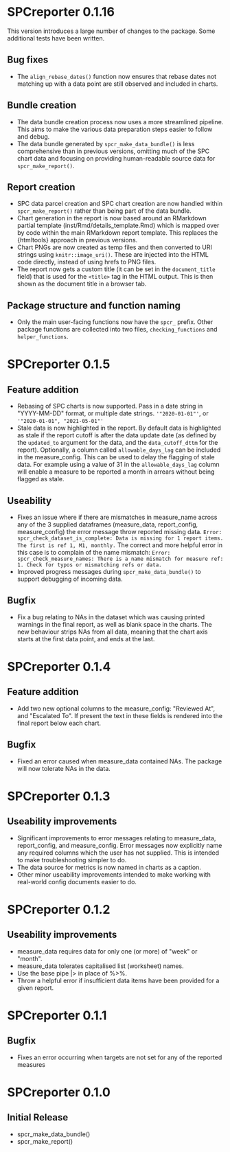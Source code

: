 # SPCreporter 0.1.16

This version introduces a large number of changes to the package.
Some additional tests have been written.

## Bug fixes

* The `align_rebase_dates()` function now ensures that rebase dates not matching up with a data point are still observed and included in charts.

## Bundle creation

* The data bundle creation process now uses a more streamlined pipeline. This aims to make the various data preparation steps easier to follow and debug.
* The data bundle generated by `spcr_make_data_bundle()` is less comprehensive than in previous versions, omitting much of the SPC chart data and focusing on providing human-readable source data for `spcr_make_report()`.

## Report creation

* SPC data parcel creation and SPC chart creation are now handled within `spcr_make_report()` rather than being part of the data bundle.
* Chart generation in the report is now based around an RMarkdown partial template (inst/Rmd/details_template.Rmd) which is mapped over by code within the main RMarkdown report template. This replaces the {htmltools} approach in previous versions.
* Chart PNGs are now created as temp files and then converted to URI strings using `knitr::image_uri()`. These are injected into the HTML code directly, instead of using hrefs to PNG files.
* The report now gets a custom title (it can be set in the `document_title` field) that is used for the `<title>` tag in the HTML output. This is then shown as the document title in a browser tab.

## Package structure and function naming

* Only the main user-facing functions now have the `spcr_` prefix. Other package functions are collected into two files, `checking_functions` and `helper_functions`.



# SPCreporter 0.1.5

## Feature addition

* Rebasing of SPC charts is now supported.  Pass in a date string in "YYYY-MM-DD" format, or multiple date strings.  `'"2020-01-01"'`, or `'"2020-01-01", "2021-05-01"'`
* Stale data is now highlighted in the report.  By default data is highlighted as stale if the report cutoff is after the data update date (as defined by the `updated_to` argument for the data, and the `data_cutoff_dttm` for the report).  Optionally, a column called `allowable_days_lag` can be included in the measure_config.  This can be used to delay the flagging of stale data.  For example using a value of 31 in the `allowable_days_lag` column will enable a measure to be reported a month in arrears without being flagged as stale.  

## Useability

* Fixes an issue where if there are mismatches in measure_name across any of the 3 supplied dataframes (measure_data, report_config, measure_config) the error message throw reported missing data.  `Error: spcr_check_dataset_is_complete: Data is missing for 1 report items. The first is ref 1, M1, monthly.`  The correct and more helpful error in this case is to complain of the name mismatch: `Error: spcr_check_measure_names: There is a name mismatch for measure ref: 1. Check for typos or mismatching refs or data.`
* Improved progress messages during `spcr_make_data_bundle()` to support debugging of incoming data.

## Bugfix

* Fix a bug relating to NAs in the dataset which was causing printed warnings in the final report, as well as blank space in the charts.  The new behaviour strips NAs from all data, meaning that the chart axis starts at the first data point, and ends at the last.  

# SPCreporter 0.1.4

## Feature addition

* Add two new optional columns to the measure_config: "Reviewed At", and "Escalated To".  If present the text in these fields is rendered into the final report below each chart.  

## Bugfix

* Fixed an error caused when measure_data contained NAs.  The package will now tolerate NAs in the data.  

# SPCreporter 0.1.3

## Useability improvements

* Significant improvements to error messages relating to measure_data, report_config, and measure_config.  Error messages now explicitly name any required columns which the user has not supplied.  This is intended to make troubleshooting simpler to do.  
* The data source for metrics is now named in charts as a caption.  
* Other minor useability improvements intended to make working with real-world config documents easier to do.  

# SPCreporter 0.1.2

## Useability improvements

* measure_data requires data for only one (or more) of "week" or "month".
* measure_data tolerates capitalised list (worksheet) names.
* Use the base pipe |> in place of %>%.
* Throw a helpful error if insufficient data items have been provided for a given report.

# SPCreporter 0.1.1

## Bugfix

* Fixes an error occurring when targets are not set for any of the reported measures


# SPCreporter 0.1.0
## Initial Release

* spcr_make_data_bundle()
* spcr_make_report()
